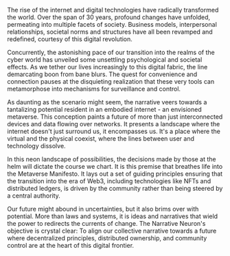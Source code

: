 The rise of the internet and digital technologies have radically transformed the world. Over the span of 30 years, profound changes have unfolded, permeating into multiple facets of society. Business models, interpersonal relationships, societal norms and structures have all been revamped and redefined, courtesy of this digital revolution.

Concurrently, the astonishing pace of our transition into the realms of the cyber world has unveiled some unsettling psychological and societal effects. As we tether our lives increasingly to this digital fabric, the line demarcating boon from bane blurs. The quest for convenience and connection pauses at the disquieting realization that these very tools can metamorphose into mechanisms for surveillance and control.

As daunting as the scenario might seem, the narrative veers towards a tantalizing potential resident in an embodied internet - an envisioned metaverse. This conception paints a future of more than just interconnected devices and data flowing over networks. It presents a landscape where the internet doesn't just surround us, it encompasses us. It's a place where the virtual and the physical coexist, where the lines between user and technology dissolve.

In this neon landscape of possibilities, the decisions made by those at the helm will dictate the course we chart. It is this premise that breathes life into the Metaverse Manifesto. It lays out a set of guiding principles ensuring that the transition into the era of Web3, including technologies like NFTs and distributed ledgers, is driven by the community rather than being steered by a central authority. 

Our future might abound in uncertainties, but it also brims over with potential. More than laws and systems, it is ideas and narratives that wield the power to redirects the currents of change. The Narrative Neuron's objective is crystal clear: To align our collective narrative towards a future where decentralized principles, distributed ownership, and community control are at the heart of this digital frontier.
